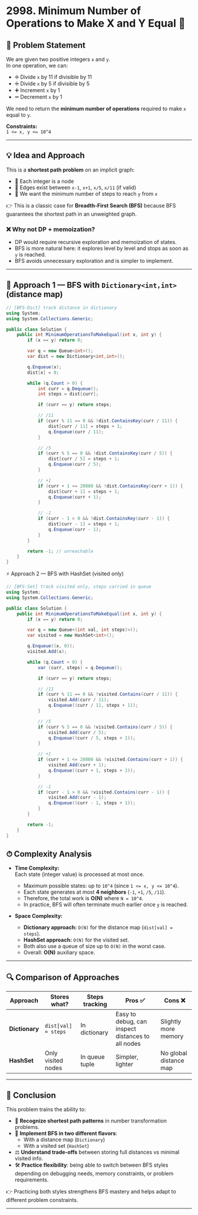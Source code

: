 # 2998. Minimum Number of Operations to Make X and Y Equal 🔢

## 📜 Problem Statement
We are given two positive integers `x` and `y`.  
In one operation, we can:
- ➗ Divide `x` by 11 if divisible by 11  
- ➗ Divide `x` by 5 if divisible by 5  
- ➕ Increment `x` by 1  
- ➖ Decrement `x` by 1  

We need to return the **minimum number of operations** required to make `x` equal to `y`.

**Constraints:**  
`1 <= x, y <= 10^4`

---

## 💡 Idea and Approach
This is a **shortest path problem** on an implicit graph:

- 🔹 Each integer is a node  
- 🔹 Edges exist between `x-1`, `x+1`, `x/5`, `x/11` (if valid)  
- 🔹 We want the minimum number of steps to reach `y` from `x`  

👉 This is a classic case for **Breadth‑First Search (BFS)** because BFS guarantees the shortest path in an unweighted graph.

### ❌ Why not DP + memoization?
- DP would require recursive exploration and memoization of states.  
- BFS is more natural here: it explores level by level and stops as soon as `y` is reached.  
- BFS avoids unnecessary exploration and is simpler to implement.

---

## 🚀 Approach 1 — BFS with `Dictionary<int,int>` (distance map)

```csharp
// [BFS-Dict] track distance in dictionary
using System;
using System.Collections.Generic;

public class Solution {
    public int MinimumOperationsToMakeEqual(int x, int y) {
        if (x == y) return 0;

        var q = new Queue<int>();
        var dist = new Dictionary<int,int>();

        q.Enqueue(x);
        dist[x] = 0;

        while (q.Count > 0) {
            int curr = q.Dequeue();
            int steps = dist[curr];

            if (curr == y) return steps;

            // /11
            if (curr % 11 == 0 && !dist.ContainsKey(curr / 11)) {
                dist[curr / 11] = steps + 1;
                q.Enqueue(curr / 11);
            }

            // /5
            if (curr % 5 == 0 && !dist.ContainsKey(curr / 5)) {
                dist[curr / 5] = steps + 1;
                q.Enqueue(curr / 5);
            }

            // +1
            if (curr + 1 <= 20000 && !dist.ContainsKey(curr + 1)) {
                dist[curr + 1] = steps + 1;
                q.Enqueue(curr + 1);
            }

            // -1
            if (curr - 1 > 0 && !dist.ContainsKey(curr - 1)) {
                dist[curr - 1] = steps + 1;
                q.Enqueue(curr - 1);
            }
        }

        return -1; // unreachable
    }
}
```


⚡ Approach 2 — BFS with HashSet<int> (visited only)
```csharp
// [BFS-Set] track visited only, steps carried in queue
using System;
using System.Collections.Generic;

public class Solution {
    public int MinimumOperationsToMakeEqual(int x, int y) {
        if (x == y) return 0;

        var q = new Queue<(int val, int steps)>();
        var visited = new HashSet<int>();

        q.Enqueue((x, 0));
        visited.Add(x);

        while (q.Count > 0) {
            var (curr, steps) = q.Dequeue();

            if (curr == y) return steps;

            // /11
            if (curr % 11 == 0 && !visited.Contains(curr / 11)) {
                visited.Add(curr / 11);
                q.Enqueue((curr / 11, steps + 1));
            }

            // /5
            if (curr % 5 == 0 && !visited.Contains(curr / 5)) {
                visited.Add(curr / 5);
                q.Enqueue((curr / 5, steps + 1));
            }

            // +1
            if (curr + 1 <= 20000 && !visited.Contains(curr + 1)) {
                visited.Add(curr + 1);
                q.Enqueue((curr + 1, steps + 1));
            }

            // -1
            if (curr - 1 > 0 && !visited.Contains(curr - 1)) {
                visited.Add(curr - 1);
                q.Enqueue((curr - 1, steps + 1));
            }
        }

        return -1;
    }
}
```

## ⏱ Complexity Analysis

- **Time Complexity:**  
  Each state (integer value) is processed at most once.  
  - Maximum possible states: up to `10^4` (since `1 <= x, y <= 10^4`).  
  - Each state generates at most **4 neighbors** (`-1`, `+1`, `/5`, `/11`).  
  - Therefore, the total work is **O(N)** where `N = 10^4`.  
  - In practice, BFS will often terminate much earlier once `y` is reached.

- **Space Complexity:**  
  - **Dictionary approach:** `O(N)` for the distance map (`dist[val] = steps`).  
  - **HashSet approach:** `O(N)` for the visited set.  
  - Both also use a queue of size up to `O(N)` in the worst case.  
  - Overall: **O(N)** auxiliary space.

---

## 🔍 Comparison of Approaches

| Approach       | Stores what?        | Steps tracking | Pros ✅ | Cons ❌ |
|----------------|---------------------|----------------|--------|---------|
| **Dictionary** | `dist[val] = steps` | In dictionary  | Easy to debug, can inspect distances to all nodes | Slightly more memory |
| **HashSet**    | Only visited nodes  | In queue tuple | Simpler, lighter | No global distance map |

---

## 🏁 Conclusion

This problem trains the ability to:

- 🔎 **Recognize shortest path patterns** in number transformation problems.  
- 🧠 **Implement BFS in two different flavors**:  
  - With a distance map (`Dictionary`)  
  - With a visited set (`HashSet`)  
- ⚖️ **Understand trade‑offs** between storing full distances vs minimal visited info.  
- 🛠 **Practice flexibility**: being able to switch between BFS styles depending on debugging needs, memory constraints, or problem requirements.  

👉 Practicing both styles strengthens BFS mastery and helps adapt to different problem constraints.  




---
